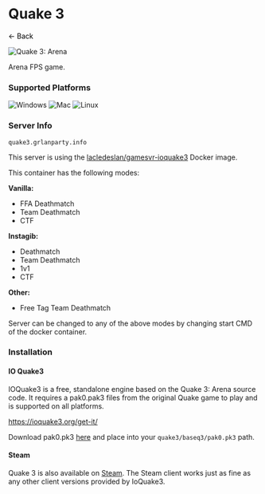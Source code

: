 # Quake 3
<a href="javascript:history.back()" style="text-decoration: none; color: black;">&#8592; Back</a>

![Quake 3: Arena](https://shared.fastly.steamstatic.com/store_item_assets/steam/apps/2200/header.jpg?t=1664229254)

Arena FPS game.

### Supported Platforms
![Windows](https://img.icons8.com/color/48/000000/windows-10.png) ![Mac](https://img.icons8.com/color/48/000000/mac-os.png) ![Linux](https://img.icons8.com/color/48/000000/linux.png)

### Server Info
`quake3.grlanparty.info`

This server is using the [lacledeslan/gamesvr-ioquake3](https://github.com/LacledesLAN/gamesvr-ioquake3) Docker image.

This container has the following modes:

**Vanilla:**
- FFA Deathmatch
- Team Deathmatch
- CTF

**Instagib:**
- Deathmatch
- Team Deathmatch
- 1v1
- CTF

**Other:**
- Free Tag Team Deathmatch

Server can be changed to any of the above modes by changing start CMD of the docker container.

### Installation

#### IO Quake3
IOQuake3 is a free, standalone engine based on the Quake 3: Arena source code. It requires a pak0.pak3 files from the original Quake game to play and is supported on all platforms.

https://ioquake3.org/get-it/

Download pak0.pk3 [here](https://grlanparty.info/assets/pak0.pk3) and place into your `quake3/baseq3/pak0.pk3` path.

#### Steam
Quake 3 is also available on [Steam](https://store.steampowered.com/app/2200/Quake_III_Arena/). The Steam client works
just as fine as any other client versions provided by IoQuake3. 
